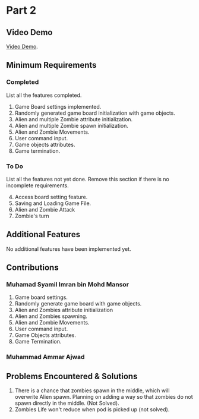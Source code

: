 # Part 2

## Video Demo

[Video Demo](https://youtu.be/KBSoRKtM68w).

## Minimum Requirements

### Completed

List all the features completed.

1. Game Board settings implemented.
2. Randomly generated game board initialization with game objects.
3. Alien and multiple Zombie attribute initialization.
4. Alien and multiple Zombie spawn initialization.
5. Alien and Zombie Movements.
6. User command input.
7. Game objects attributes.
8. Game termination.

### To Do

List all the features not yet done. Remove this section if there is no incomplete requirements.

4. Access board setting feature.
5. Saving and Loading Game File.
6. Alien and Zombie Attack
7. Zombie's turn

## Additional Features

No additional features have been implemented yet.

## Contributions

### Muhamad Syamil Imran bin Mohd Mansor

1. Game board settings.
2. Randomly generate game board with game objects.
3. Alien and Zombies attribute initialization
4. Alien and Zombies spawning.
5. Alien and Zombie Movements.
6. User command input.
7. Game Objects attributes.
8. Game Termination.

### Muhammad Ammar Ajwad

## Problems Encountered & Solutions

1. There is a chance that zombies spawn in the middle, which will overwrite Alien spawn. Planning on adding a way so that zombies do not spawn directly in the middle. (Not Solved).
2. Zombies Life won't reduce when pod is picked up (not solved).
